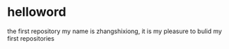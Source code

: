 # helloword
the first repository
my name is zhangshixiong, it is my pleasure to bulid my first repositories
